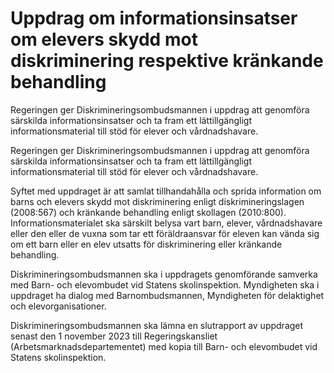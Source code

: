 # Uppdrag om informationsinsatser om elevers skydd mot diskriminering respektive kränkande behandling

Regeringen ger Diskrimineringsombudsmannen i uppdrag att genomföra särskilda informationsinsatser och ta fram ett lättillgängligt informationsmaterial till stöd för elever och vårdnadshavare.

Regeringen ger Diskrimineringsombudsmannen i uppdrag att genomföra särskilda informationsinsatser och ta fram ett lättillgängligt informationsmaterial till stöd för elever och vårdnadshavare.

Syftet med uppdraget är att samlat tillhandahålla och sprida information om barns och elevers skydd mot diskriminering enligt diskrimineringslagen (2008:567) och kränkande behandling enligt skollagen (2010:800). Informationsmaterialet ska särskilt belysa vart barn, elever, vårdnadshavare eller den eller de vuxna som tar ett föräldraansvar för eleven kan vända sig om ett barn eller en elev utsatts för diskriminering eller kränkande behandling.

Diskrimineringsombudsmannen ska i uppdragets genomförande samverka med Barn- och elevombudet vid Statens skolinspektion. Myndigheten ska i uppdraget ha dialog med Barnombudsmannen, Myndigheten för delaktighet och elevorganisationer.

Diskrimineringsombudsmannen ska lämna en slutrapport av uppdraget senast den 1 november 2023 till Regeringskansliet (Arbetsmarknadsdepartementet) med kopia till Barn- och elevombudet vid Statens skolinspektion.
